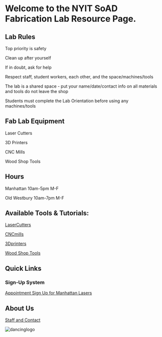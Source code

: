 # Welcome to the NYIT SoAD Fabrication Lab Resource Page. 
  
  
## Lab Rules 
  
  Top priority is safety 
  
  Clean up after yourself 
  
  If in doubt, ask for help 
  
  Respect staff, student workers, each other, and the space/machines/tools 
  
  The lab is a shared space - put your name/date/contact info on all materials and tools do not leave the shop 
  
  Students must complete the Lab Orientation before using any machines/tools 

## Fab Lab Equipment 

Laser Cutters 

3D Printers 

CNC Mills 

Wood Shop Tools 

## Hours 

Manhattan 10am-5pm M-F 

Old Westbury 10am-7pm M-F 

## Available Tools & Tutorials:

[LaserCutters](LaserCutters/README.md)

[CNCmills](CNCmills/README.md)

[3Dprinters](3Dprinters/README.md)

[Wood Shop Tools](ShopTools/README.md)


## Quick Links

### Sign-Up System

[Appointment Sign Up for Manhattan Lasers](https://outlook.office365.com/owa/calendar/booking-LaserCuttingNYITManhattan@nyinstituteoftechnology.onmicrosoft.com/bookings/)

## About Us

[Staff and Contact](https://www.nyit.edu/architecture/fabrication_labs)

![dancinglogo](https://github.com/DigitalFabricationLab-NYIT-SoAD/resources/assets/148252301/be4e5a50-a9a7-4056-97b1-b1c2e7531dc2)



